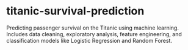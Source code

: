 # titanic-survival-prediction
Predicting passenger survival on the Titanic using machine learning. Includes data cleaning, exploratory analysis, feature engineering, and classification models like Logistic Regression and Random Forest.
